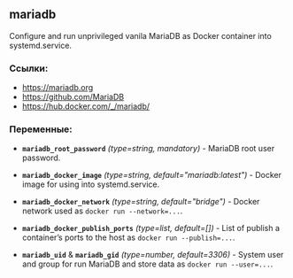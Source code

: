 mariadb
---

Configure and run unprivileged vanila MariaDB as Docker container into systemd.service.


### Ссылки:
- <https://mariadb.org>
- <https://github.com/MariaDB>
- <https://hub.docker.com/_/mariadb/>


### Переменные:
- **`mariadb_root_password`** *(type=string, mandatory)* - MariaDB root user password.

- **`mariadb_docker_image`** *(type=string, default="mariadb:latest")* - Docker image for using into systemd.service.

- **`mariadb_docker_network`** *(type=string, default="bridge")* - Docker network used as `docker run --network=...`.
- **`mariadb_docker_publish_ports`** *(type=list, default=[])* - List of publish a container’s ports to the host as `docker run --publish=...`.

- **`mariadb_uid`** & **`mariadb_gid`** *(type=number, default=3306)* - System user and group for run MariaDB and store data as `docker run --user=...`.
